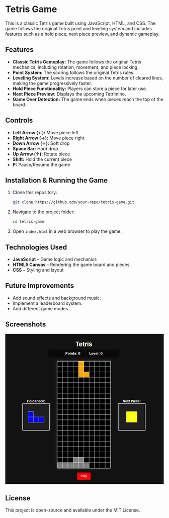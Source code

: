 # Tetris Game

This is a classic Tetris game built using JavaScript, HTML, and CSS. The game follows the original Tetris point and leveling system and includes features such as a hold piece, next piece preview, and dynamic gameplay.

## Features

- **Classic Tetris Gameplay:** The game follows the original Tetris mechanics, including rotation, movement, and piece locking.
- **Point System:** The scoring follows the original Tetris rules.
- **Leveling System:** Levels increase based on the number of cleared lines, making the game progressively faster.
- **Hold Piece Functionality:** Players can store a piece for later use.
- **Next Piece Preview:** Displays the upcoming Tetrimino.
- **Game Over Detection:** The game ends when pieces reach the top of the board.

## Controls

- **Left Arrow (←):** Move piece left
- **Right Arrow (→):** Move piece right
- **Down Arrow (↓):** Soft drop
- **Space Bar:** Hard drop
- **Up Arrow (↑):** Rotate piece
- **Shift:** Hold the current piece
- **P:** Pause/Resume the game

## Installation & Running the Game

1. Clone this repository:
   ```sh
   git clone https://github.com/your-repo/tetris-game.git
   ```
2. Navigate to the project folder:
   ```sh
   cd tetris-game
   ```
3. Open `index.html` in a web browser to play the game.

## Technologies Used

- **JavaScript** – Game logic and mechanics
- **HTML5 Canvas** – Rendering the game board and pieces
- **CSS** – Styling and layout

## Future Improvements

- Add sound effects and background music.
- Implement a leaderboard system.
- Add different game modes.

## Screenshots

![screenshot](images/imageOfTetris.png)

## License

This project is open-source and available under the MIT License.

